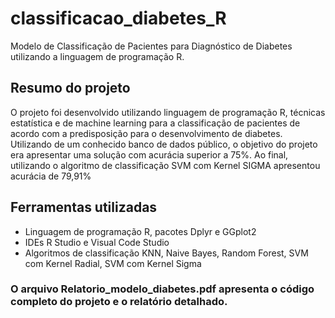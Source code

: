 # classificacao_diabetes_R
Modelo de Classificação de Pacientes para Diagnóstico de Diabetes utilizando a linguagem de programação R. 

## Resumo do projeto
O projeto foi desenvolvido utilizando linguagem de programação R, técnicas estatística e de machine learning para a classificação de pacientes de acordo com a predisposição para o desenvolvimento de diabetes. Utilizando de um conhecido banco de dados público, o objetivo do projeto era apresentar uma solução com acurácia superior a 75%. Ao final, utilizando o algoritmo de classificação SVM com Kernel SIGMA apresentou acurácia de 79,91%

## Ferramentas utilizadas
- Linguagem de programação R, pacotes Dplyr e GGplot2
- IDEs R Studio e Visual Code Studio
- Algoritmos de classificação KNN, Naive Bayes, Random Forest, SVM com Kernel Radial, SVM com Kernel Sigma

### O arquivo Relatorio_modelo_diabetes.pdf apresenta o código completo do projeto e o relatório detalhado. 
